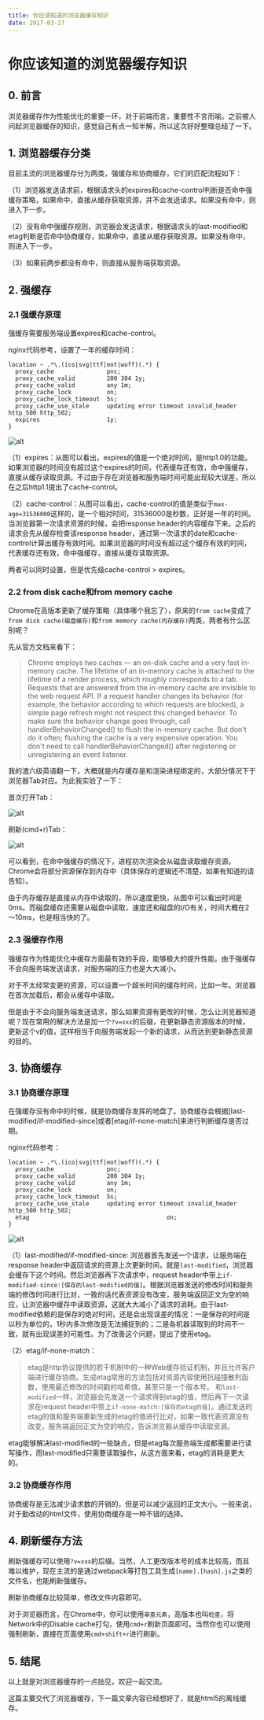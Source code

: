 ```yaml
---
title: 你应该知道的浏览器缓存知识
date: 2017-03-27
---
```


# 你应该知道的浏览器缓存知识

## 0. 前言

浏览器缓存作为性能优化的重要一环，对于前端而言，重要性不言而喻。之前被人问起浏览器缓存的知识，感觉自己有点一知半解，所以这次好好整理总结了一下。

<!--more-->

## 1. 浏览器缓存分类

目前主流的浏览器缓存分为两类，强缓存和协商缓存，它们的匹配流程如下：

（1）浏览器发送请求前，根据请求头的expires和cache-control判断是否命中强缓存策略，如果命中，直接从缓存获取资源，并不会发送请求。如果没有命中，则进入下一步。

（2）没有命中强缓存规则，浏览器会发送请求，根据请求头的last-modified和etag判断是否命中协商缓存，如果命中，直接从缓存获取资源。如果没有命中，则进入下一步。

（3）如果前两步都没有命中，则直接从服务端获取资源。

## 2. 强缓存

### 2.1 强缓存原理

强缓存需要服务端设置expires和cache-control。

nginx代码参考，设置了一年的缓存时间：

```nginx
location ~ .*\.(ico|svg|ttf|eot|woff)(.*) {
  proxy_cache               pnc;
  proxy_cache_valid         200 304 1y;
  proxy_cache_valid         any 1m;
  proxy_cache_lock          on;
  proxy_cache_lock_timeout  5s;
  proxy_cache_use_stale     updating error timeout invalid_header http_500 http_502;
  expires                   1y;
}
```

![alt](https://static.excaliburhan.com/blog/20170327/UQQrhatzWnpiKcjkBAR-Cwy5.jpeg)

（1）expires：从图可以看出，expires的值是一个绝对时间，是http1.0的功能。如果浏览器的时间没有超过这个expires的时间，代表缓存还有效，命中强缓存，直接从缓存读取资源。不过由于存在浏览器和服务端时间可能出现较大误差，所以在之后http1.1提出了cache-control。

（2）cache-control：从图可以看出，cache-control的值是类似于`max-age=31536000`这样的，是一个相对时间，31536000是秒数，正好是一年的时间。当浏览器第一次请求资源的时候，会把response header的内容缓存下来。之后的请求会先从缓存检查该response header，通过第一次请求的date和cache-control计算出缓存有效时间。如果浏览器的时间没有超过这个缓存有效的时间，代表缓存还有效，命中强缓存，直接从缓存读取资源。

两者可以同时设置，但是优先级cache-control > expires。

### 2.2 from disk cache和from memory cache

Chrome在高版本更新了缓存策略（具体哪个我忘了），原来的`from cache`变成了`from disk cache(磁盘缓存)`和`from memory cache(内存缓存)`两类，两者有什么区别呢？

先从官方文档来看下：

> Chrome employs two caches — an on-disk cache and a very fast in-memory cache. The lifetime of an in-memory cache is attached to the lifetime of a render process, which roughly corresponds to a tab. Requests that are answered from the in-memory cache are invisible to the web request API. If a request handler changes its behavior (for example, the behavior according to which requests are blocked), a simple page refresh might not respect this changed behavior. To make sure the behavior change goes through, call handlerBehaviorChanged() to flush the in-memory cache. But don't do it often; flushing the cache is a very expensive operation. You don't need to call handlerBehaviorChanged() after registering or unregistering an event listener.

我的渣六级英语翻一下，大概就是内存缓存是和渲染进程绑定的，大部分情况下于浏览器Tab对应。为此我实验了一下：

首次打开Tab：

![alt](https://static.excaliburhan.com/blog/20170327/wHYczt-esCaoSWimZ6JHWVhz.jpeg)

刷新(cmd+r)Tab：

![alt](https://static.excaliburhan.com/blog/20170327/BnoONl2XIQoNYvHCbK7O5-fW.jpeg)

可以看到，在命中强缓存的情况下，进程初次渲染会从磁盘读取缓存资源。Chrome会将部分资源保存到内存中（具体保存的逻辑还不清楚，如果有知道的请告知）。

由于内存缓存是直接从内存中读取的，所以速度更快，从图中可以看出时间是0ms。而磁盘缓存还需要从磁盘中读取，速度还和磁盘的I/O有关，时间大概在2～10ms，也是相当快的了。

### 2.3 强缓存作用

强缓存作为性能优化中缓存方面最有效的手段，能够极大的提升性能。由于强缓存不会向服务端发送请求，对服务端的压力也是大大减小。

对于不太经常变更的资源，可以设置一个超长时间的缓存时间，比如一年。浏览器在首次加载后，都会从缓存中读取。

但是由于不会向服务端发送请求，那么如果资源有更改的时候，怎么让浏览器知道呢？现在常用的解决方法是加一个`?v=xxx`的后缀，在更新静态资源版本的时候，更新这个v的值，这样相当于向服务端发起一个新的请求，从而达到更新静态资源的目的。

## 3. 协商缓存

### 3.1 协商缓存原理

在强缓存没有命中的时候，就是协商缓存发挥的地盘了。协商缓存会根据[last-modified/if-modified-since]或者[etag/if-none-match]来进行判断缓存是否过期。

nginx代码参考：

```nginx
location ~ .*\.(ico|svg|ttf|eot|woff)(.*) {
  proxy_cache               pnc;
  proxy_cache_valid         200 304 1y;
  proxy_cache_valid         any 1m;
  proxy_cache_lock          on;
  proxy_cache_lock_timeout  5s;
  proxy_cache_use_stale     updating error timeout invalid_header http_500 http_502;
  etag                                       on;
}
```

![alt](https://static.excaliburhan.com/blog/20170327/CrDzh0AaGQw0SJNw714JjHRC.jpeg)

（1）last-modified/if-modified-since:
浏览器首先发送一个请求，让服务端在response header中返回请求的资源上次更新时间，就是`last-modified`，浏览器会缓存下这个时间。然后浏览器再下次请求中，request header中带上`if-modified-since:[保存的last-modified的值]`。根据浏览器发送的修改时间和服务端的修改时间进行比对，一致的话代表资源没有改变，服务端返回正文为空的响应，让浏览器中缓存中读取资源，这就大大减小了请求的消耗。由于last-modified依赖的是保存的绝对时间，还是会出现误差的情况：一是保存的时间是以秒为单位的，1秒内多次修改是无法捕捉到的；二是各机器读取到的时间不一致，就有出现误差的可能性。为了改善这个问题，提出了使用etag。

（2）etag/if-none-match：
> etag是http协议提供的若干机制中的一种Web缓存验证机制，并且允许客户端进行缓存协商。生成etag常用的方法包括对资源内容使用抗碰撞散列函数，使用最近修改的时间戳的哈希值，甚至只是一个版本号。
和`last-modified`一样，浏览器会先发送一个请求得到etag的值，然后再下一次请求在request header中带上`if-none-match:[保存的etag的值]`。通过发送的etag的值和服务端重新生成的etag的值进行比对，如果一致代表资源没有改变，服务端返回正文为空的响应，告诉浏览器从缓存中读取资源。

etag能够解决last-modified的一些缺点，但是etag每次服务端生成都需要进行读写操作，而last-modified只需要读取操作，从这方面来看，etag的消耗是更大的。

### 3.2 协商缓存作用

协商缓存是无法减少请求数的开销的，但是可以减少返回的正文大小。一般来说，对于勤改动的html文件，使用协商缓存是一种不错的选择。

## 4. 刷新缓存方法

刷新强缓存可以使用`?v=xxx`的后缀。当然，人工更改版本号的成本比较高，而且难以维护，现在主流的是通过webpack等打包工具生成`[name].[hash].js`之类的文件名，也能刷新强缓存。

刷新协商缓存比较简单，修改文件内容即可。

对于浏览器而言，在Chrome中，你可以使用`审查元素`，高版本也叫`检查`，将Network中的Disable cache打勾，使用`cmd+r`刷新页面即可。当然你也可以使用强制刷新，直接在页面使用`cmd+shift+r`进行刷新。

## 5. 结尾

以上就是对浏览器缓存的一点拙见，欢迎一起交流。

这篇主要交代了浏览器缓存，下一篇文章内容已经想好了，就是html5的离线缓存。
